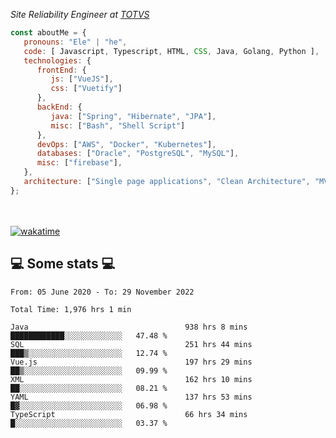 <p><em>Site Reliability Engineer at <a href="https://www.totvs.com/">TOTVS</a></br>
</em></p>


```javascript
const aboutMe = {
   pronouns: "Ele" | "he",
   code: [ Javascript, Typescript, HTML, CSS, Java, Golang, Python ],
   technologies: {
      frontEnd: {
         js: ["VueJS"],
         css: ["Vuetify"]
      },
      backEnd: {
         java: ["Spring", "Hibernate", "JPA"],
         misc: ["Bash", "Shell Script"]
      },
      devOps: ["AWS", "Docker", "Kubernetes"],
      databases: ["Oracle", "PostgreSQL", "MySQL"],
      misc: ["firebase"],
   },
   architecture: ["Single page applications", "Clean Architecture", "MVC", "Microservices"],
};
```
</br></br>
[![wakatime](https://wakatime.com/badge/user/a3a8ed06-d304-4d6b-bc86-4adc418cdea7.svg)](https://wakatime.com/@a3a8ed06-d304-4d6b-bc86-4adc418cdea7)
<h2>💻 Some stats 💻</h2>

<!--START_SECTION:waka-->

```text
From: 05 June 2020 - To: 29 November 2022

Total Time: 1,976 hrs 1 min

Java                                   938 hrs 8 mins  ████████████░░░░░░░░░░░░░   47.48 %
SQL                                    251 hrs 44 mins ███▒░░░░░░░░░░░░░░░░░░░░░   12.74 %
Vue.js                                 197 hrs 29 mins ██▒░░░░░░░░░░░░░░░░░░░░░░   09.99 %
XML                                    162 hrs 10 mins ██░░░░░░░░░░░░░░░░░░░░░░░   08.21 %
YAML                                   137 hrs 53 mins █▓░░░░░░░░░░░░░░░░░░░░░░░   06.98 %
TypeScript                             66 hrs 34 mins  █░░░░░░░░░░░░░░░░░░░░░░░░   03.37 %
```

<!--END_SECTION:waka-->
